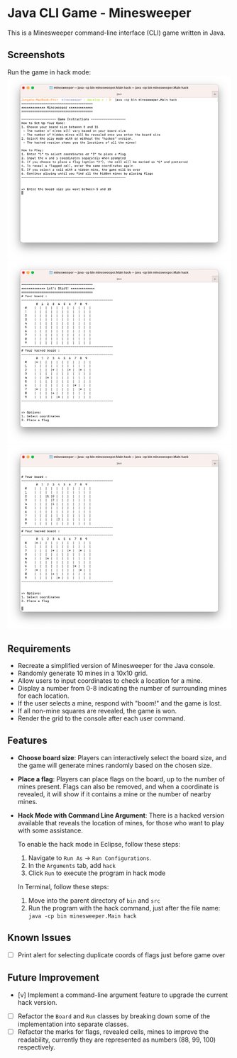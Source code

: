 # Java CLI Game - Minesweeper

This is a Minesweeper command-line interface (CLI) game written in Java.

## Screenshots

Run the game in hack mode:
![](./screenshots/game_1.png)
![](./screenshots/game_2.png)
![](./screenshots/game_3.png)

## Requirements

- Recreate a simplified version of Minesweeper for the Java console.
- Randomly generate 10 mines in a 10x10 grid.
- Allow users to input coordinates to check a location for a mine.
- Display a number from 0-8 indicating the number of surrounding mines for each location.
- If the user selects a mine, respond with "boom!" and the game is lost.
- If all non-mine squares are revealed, the game is won.
- Render the grid to the console after each user command.

## Features

- **Choose board size**: Players can interactively select the board size, and the game will generate mines randomly based on the chosen size.
- **Place a flag**: Players can place flags on the board, up to the number of mines present. Flags can also be removed, and when a coordinate is revealed, it will show if it contains a mine or the number of nearby mines.
- **Hack Mode with Command Line Argument**: There is a hacked version available that reveals the location of mines, for those who want to play with some assistance.

  To enable the hack mode in Eclipse, follow these steps:

  1. Navigate to `Run As` -> `Run Configurations`.
  2. In the `Arguments` tab, add `hack`
  3. Click `Run` to execute the program in hack mode

  In Terminal, follow these steps:

  1. Move into the parent directory of `bin` and `src`
  2. Run the program with the hack command, just after the file name: `java -cp bin minesweeper.Main hack`

## Known Issues

- [ ] Print alert for selecting duplicate coords of flags just before game over

## Future Improvement

- [v] Implement a command-line argument feature to upgrade the current hack version.
- [ ] Refactor the `Board` and `Run` classes by breaking down some of the implementation into separate classes.
- [ ] Refactor the marks for flags, revealed cells, mines to improve the readability, currently they are represented as numbers (88, 99, 100) respectively.
